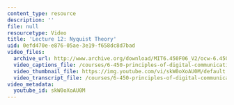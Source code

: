 ```yaml
---
content_type: resource
description: ''
file: null
resourcetype: Video
title: 'Lecture 12: Nyquist Theory'
uid: 0efd470e-e876-05ae-3e19-f658dc8d7bad
video_files:
  archive_url: http://www.archive.org/download/MIT6.450F06_V2/ocw-6.450-f06-2003-10-22_300k.mp4
  video_captions_file: /courses/6-450-principles-of-digital-communications-i-fall-2006/b18c4f7fb0155bf4be99749d0c579803_skW0oXoAU0M.vtt
  video_thumbnail_file: https://img.youtube.com/vi/skW0oXoAU0M/default.jpg
  video_transcript_file: /courses/6-450-principles-of-digital-communications-i-fall-2006/5f9666b5e49cd75306f0c6006f101e75_skW0oXoAU0M.pdf
video_metadata:
  youtube_id: skW0oXoAU0M
---
```

